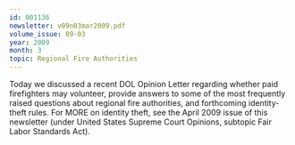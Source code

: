 ```yaml
---
id: 001136
newsletter: v09n03mar2009.pdf
volume_issue: 09-03
year: 2009
month: 3
topic: Regional Fire Authorities
---
```


Today we discussed a recent DOL Opinion Letter regarding whether paid firefighters may volunteer, provide answers to some of the most frequently raised questions about regional fire authorities, and forthcoming identity-theft rules. For MORE on identity theft, see the April 2009 issue of this newsletter (under United States Supreme Court Opinions, subtopic Fair Labor Standards Act).